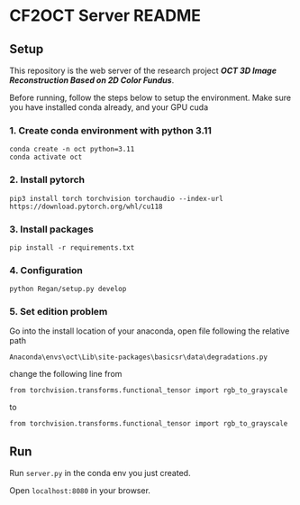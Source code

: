 # CF2OCT Server README

## Setup

This repository is the web server of the research project ***OCT 3D Image Reconstruction Based on 2D Color Fundus***.

Before running, follow the steps below to setup the environment. Make sure you have installed conda already, and your GPU cuda 

### 1. Create conda environment with python 3.11

```
conda create -n oct python=3.11
conda activate oct
```

### 2. Install pytorch

```
pip3 install torch torchvision torchaudio --index-url https://download.pytorch.org/whl/cu118
```

### 3. Install packages

```
pip install -r requirements.txt
```

### 4. Configuration

```
python Regan/setup.py develop
```

### 5. Set edition problem

Go into the install location of your anaconda, open file following the relative path

```
Anaconda\envs\oct\Lib\site-packages\basicsr\data\degradations.py
```
change the following line from 
```
from torchvision.transforms.functional_tensor import rgb_to_grayscale
```
to
```
from torchvision.transforms.functional_tensor import rgb_to_grayscale
```

## Run

Run `server.py` in the conda env you just created.

Open `localhost:8080` in your browser.


